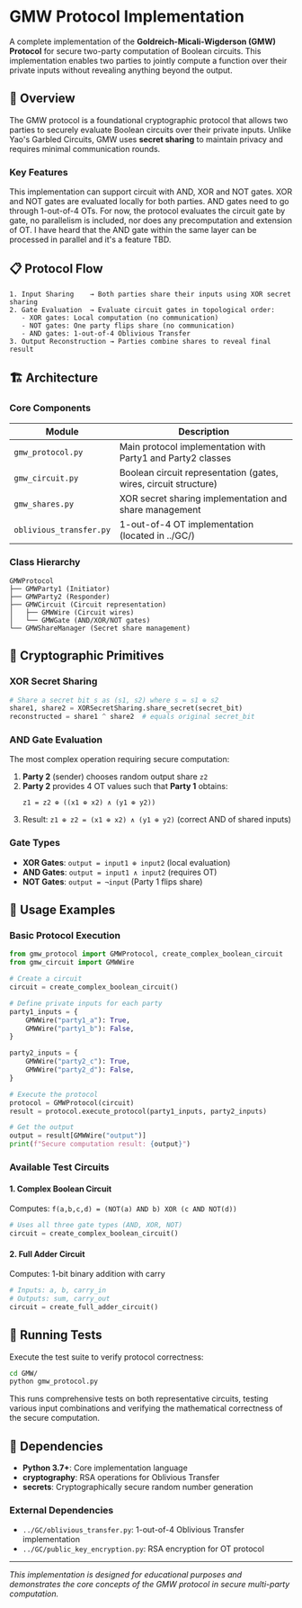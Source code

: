 # GMW Protocol Implementation

A complete implementation of the **Goldreich-Micali-Wigderson (GMW) Protocol** for secure two-party computation of Boolean circuits. This implementation enables two parties to jointly compute a function over their private inputs without revealing anything beyond the output.

## 🔐 Overview

The GMW protocol is a foundational cryptographic protocol that allows two parties to securely evaluate Boolean circuits over their private inputs. Unlike Yao's Garbled Circuits, GMW uses **secret sharing** to maintain privacy and requires minimal communication rounds.

### Key Features

This implementation can support circuit with AND, XOR and NOT gates. XOR and NOT gates are evaluated locally for both parties. AND gates need to go through 1-out-of-4 OTs.
For now, the protocol evaluates the circuit gate by gate, no parallelism is included, nor does any precomputation and extension of OT. I have heard that the AND gate within the same layer can be processed in parallel and it's a feature TBD.

## 📋 Protocol Flow

```
1. Input Sharing    → Both parties share their inputs using XOR secret sharing
2. Gate Evaluation  → Evaluate circuit gates in topological order:
   - XOR gates: Local computation (no communication)
   - NOT gates: One party flips share (no communication)  
   - AND gates: 1-out-of-4 Oblivious Transfer
3. Output Reconstruction → Parties combine shares to reveal final result
```

## 🏗️ Architecture

### Core Components

| Module                  | Description                                                      |
| ----------------------- | ---------------------------------------------------------------- |
| `gmw_protocol.py`       | Main protocol implementation with Party1 and Party2 classes      |
| `gmw_circuit.py`        | Boolean circuit representation (gates, wires, circuit structure) |
| `gmw_shares.py`         | XOR secret sharing implementation and share management           |
| `oblivious_transfer.py` | 1-out-of-4 OT implementation (located in ../GC/)                 |

### Class Hierarchy

```
GMWProtocol
├── GMWParty1 (Initiator)
├── GMWParty2 (Responder)  
├── GMWCircuit (Circuit representation)
│   ├── GMWWire (Circuit wires)
│   └── GMWGate (AND/XOR/NOT gates)
└── GMWShareManager (Secret share management)
```

## 🧮 Cryptographic Primitives

### XOR Secret Sharing
```python
# Share a secret bit s as (s1, s2) where s = s1 ⊕ s2
share1, share2 = XORSecretSharing.share_secret(secret_bit)
reconstructed = share1 ^ share2  # equals original secret_bit
```

### AND Gate Evaluation
The most complex operation requiring secure computation:

1. **Party 2** (sender) chooses random output share `z2`
2. **Party 2** provides 4 OT values such that **Party 1** obtains:
   ```
   z1 = z2 ⊕ ((x1 ⊕ x2) ∧ (y1 ⊕ y2))
   ```
3. Result: `z1 ⊕ z2 = (x1 ⊕ x2) ∧ (y1 ⊕ y2)` (correct AND of shared inputs)

### Gate Types
- **XOR Gates**: `output = input1 ⊕ input2` (local evaluation)
- **AND Gates**: `output = input1 ∧ input2` (requires OT)
- **NOT Gates**: `output = ¬input` (Party 1 flips share)

## 🚀 Usage Examples

### Basic Protocol Execution

```python
from gmw_protocol import GMWProtocol, create_complex_boolean_circuit
from gmw_circuit import GMWWire

# Create a circuit
circuit = create_complex_boolean_circuit()

# Define private inputs for each party
party1_inputs = {
    GMWWire("party1_a"): True,
    GMWWire("party1_b"): False,
}

party2_inputs = {
    GMWWire("party2_c"): True,
    GMWWire("party2_d"): False,
}

# Execute the protocol
protocol = GMWProtocol(circuit)
result = protocol.execute_protocol(party1_inputs, party2_inputs)

# Get the output
output = result[GMWWire("output")]
print(f"Secure computation result: {output}")
```

### Available Test Circuits

#### 1. Complex Boolean Circuit
Computes: `f(a,b,c,d) = (NOT(a) AND b) XOR (c AND NOT(d))`

```python
# Uses all three gate types (AND, XOR, NOT)
circuit = create_complex_boolean_circuit()
```

#### 2. Full Adder Circuit  
Computes: 1-bit binary addition with carry

```python
# Inputs: a, b, carry_in
# Outputs: sum, carry_out
circuit = create_full_adder_circuit()
```

## 🧪 Running Tests

Execute the test suite to verify protocol correctness:

```bash
cd GMW/
python gmw_protocol.py
```

This runs comprehensive tests on both representative circuits, testing various input combinations and verifying the mathematical correctness of the secure computation.

## 🔧 Dependencies

- **Python 3.7+**: Core implementation language
- **cryptography**: RSA operations for Oblivious Transfer
- **secrets**: Cryptographically secure random number generation

### External Dependencies
- `../GC/oblivious_transfer.py`: 1-out-of-4 Oblivious Transfer implementation
- `../GC/public_key_encryption.py`: RSA encryption for OT protocol

---

*This implementation is designed for educational purposes and demonstrates the core concepts of the GMW protocol in secure multi-party computation.*
